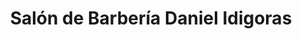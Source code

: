 ---
title: "Salón de Barbería Daniel Idigoras"
url: /atarfe/salon-de-barberia-daniel-idigoras/
shop: Friseur
---